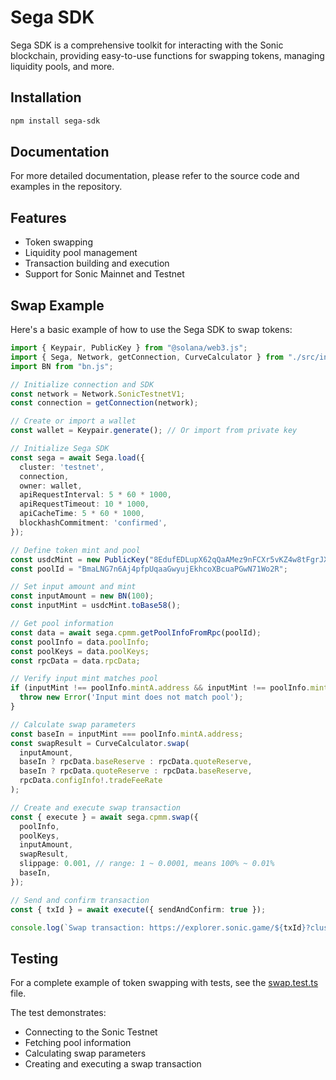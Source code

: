 # Sega SDK

Sega SDK is a comprehensive toolkit for interacting with the Sonic blockchain, providing easy-to-use functions for swapping tokens, managing liquidity pools, and more.

## Installation

```bash
npm install sega-sdk
```

## Documentation

For more detailed documentation, please refer to the source code and examples in the repository.


## Features

- Token swapping
- Liquidity pool management
- Transaction building and execution
- Support for Sonic Mainnet and Testnet

## Swap Example

Here's a basic example of how to use the Sega SDK to swap tokens:

```typescript
import { Keypair, PublicKey } from "@solana/web3.js";
import { Sega, Network, getConnection, CurveCalculator } from "./src/index";
import BN from "bn.js";

// Initialize connection and SDK
const network = Network.SonicTestnetV1;
const connection = getConnection(network);

// Create or import a wallet
const wallet = Keypair.generate(); // Or import from private key

// Initialize Sega SDK
const sega = await Sega.load({
  cluster: 'testnet',
  connection,
  owner: wallet,
  apiRequestInterval: 5 * 60 * 1000,
  apiRequestTimeout: 10 * 1000,
  apiCacheTime: 5 * 60 * 1000,
  blockhashCommitment: 'confirmed',
});

// Define token mint and pool
const usdcMint = new PublicKey("8EdufEDLupX62qQaAMez9nFCXr5vKZ4w8tFgrJXAjTyk");
const poolId = "BmaLNG7n6Aj4pfpUqaaGwyujEkhcoXBcuaPGwN71Wo2R";

// Set input amount and mint
const inputAmount = new BN(100);
const inputMint = usdcMint.toBase58();

// Get pool information
const data = await sega.cpmm.getPoolInfoFromRpc(poolId);
const poolInfo = data.poolInfo;
const poolKeys = data.poolKeys;
const rpcData = data.rpcData;

// Verify input mint matches pool
if (inputMint !== poolInfo.mintA.address && inputMint !== poolInfo.mintB.address) {
  throw new Error('Input mint does not match pool');
}

// Calculate swap parameters
const baseIn = inputMint === poolInfo.mintA.address;
const swapResult = CurveCalculator.swap(
  inputAmount,
  baseIn ? rpcData.baseReserve : rpcData.quoteReserve,
  baseIn ? rpcData.quoteReserve : rpcData.baseReserve,
  rpcData.configInfo!.tradeFeeRate
);

// Create and execute swap transaction
const { execute } = await sega.cpmm.swap({
  poolInfo,
  poolKeys,
  inputAmount,
  swapResult,
  slippage: 0.001, // range: 1 ~ 0.0001, means 100% ~ 0.01%
  baseIn,
});

// Send and confirm transaction
const { txId } = await execute({ sendAndConfirm: true });

console.log(`Swap transaction: https://explorer.sonic.game/${txId}?cluster=testnet.v1`);
```

## Testing

For a complete example of token swapping with tests, see the [swap.test.ts](./test/swap.test.ts) file.

The test demonstrates:
- Connecting to the Sonic Testnet
- Fetching pool information
- Calculating swap parameters
- Creating and executing a swap transaction